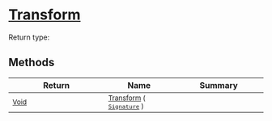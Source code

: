 # [Transform](./ComponentSorter-100663517.md)


Return type:
## Methods

| Return | Name | Summary | 
| --- | --- | --- | 
| <sub>[Void](https://docs.microsoft.com/en-us/dotnet/api/System.Void)</sub><img width=200/>| <sub>[Transform](./ComponentSorter-100663517.md) ( [`Signature`](./../../Signature.md) )</sub>| <sub></sub><img width=200/>| <br>


